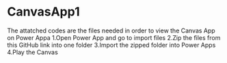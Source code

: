 # CanvasApp1
The attatched codes are the files needed in order to view the Canvas App on Power Appa
1.Open Power App and go to import files
2.Zip the files from this GitHub link into one folder
3.Import the zipped folder into Power Apps
4.Play the Canvas
